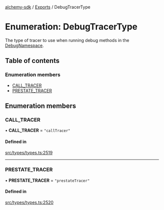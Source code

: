 [alchemy-sdk](../README.md) / [Exports](../modules.md) / DebugTracerType

# Enumeration: DebugTracerType

The type of tracer to use when running debug methods in the
[DebugNamespace](../classes/DebugNamespace.md).

## Table of contents

### Enumeration members

- [CALL\_TRACER](DebugTracerType.md#call_tracer)
- [PRESTATE\_TRACER](DebugTracerType.md#prestate_tracer)

## Enumeration members

### CALL\_TRACER

• **CALL\_TRACER** = `"callTracer"`

#### Defined in

[src/types/types.ts:2519](https://github.com/alchemyplatform/alchemy-sdk-js/blob/c7197b9/src/types/types.ts#L2519)

___

### PRESTATE\_TRACER

• **PRESTATE\_TRACER** = `"prestateTracer"`

#### Defined in

[src/types/types.ts:2520](https://github.com/alchemyplatform/alchemy-sdk-js/blob/c7197b9/src/types/types.ts#L2520)
